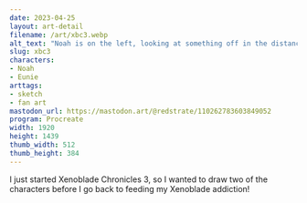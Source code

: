 ```yaml
---
date: 2023-04-25
layout: art-detail
filename: /art/xbc3.webp
alt_text: "Noah is on the left, looking at something off in the distance. Eunie is looking at you mouth agape."
slug: xbc3
characters:
- Noah
- Eunie
arttags:
- sketch
- fan art
mastodon_url: https://mastodon.art/@redstrate/110262783603849052
program: Procreate
width: 1920
height: 1439
thumb_width: 512
thumb_height: 384
---
```

I just started Xenoblade Chronicles 3, so I wanted to draw two of the characters before I go back to feeding my Xenoblade addiction!
